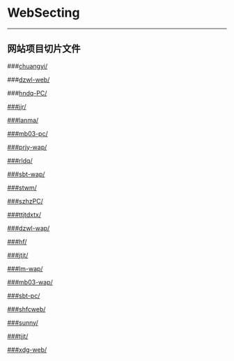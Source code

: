 # WebSecting
-----
网站项目切片文件
-----
###<a href='chuangyi/'>chuangyi/</a> 

###<a href="dzwl-web/">dzwl-web/</a>

###<a href="dzwl-web/">hndq-PC/  

###<a href="dzwl-web/">jjr/  

###<a href="dzwl-web/">lanma/  

###<a href="dzwl-web/">mb03-pc/ 

###<a href="dzwl-web/">prjy-wap/ 

###<a href="dzwl-web/">rldq/  

###<a href="dzwl-web/">sbt-wap/ 

###<a href="dzwl-web/">stwm/   

###<a href="dzwl-web/">szhzPC/ 

###<a href="dzwl-web/">ttjtdxtx/

###<a href="dzwl-web/">dzwl-wap/ 

###<a href="dzwl-web/">hf/   

###<a href="dzwl-web/">jtjt/  

###<a href="dzwl-web/">lm-wap/

###<a href="dzwl-web/">mb03-wap/

###<a href="dzwl-web/">sbt-pc/  

###<a href="dzwl-web/">shfcweb/ 

###<a href="dzwl-web/">sunny/ 

###<a href="dzwl-web/">tjjt/

###<a href="dzwl-web/">xdg-web/

